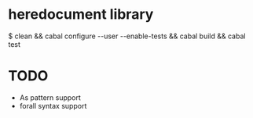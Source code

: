 # heredocument library

  $ clean && cabal configure --user --enable-tests && cabal build && cabal test

# TODO
- As pattern support
- forall syntax support


